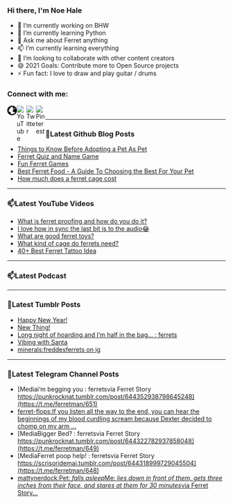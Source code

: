 ### Hi there, I'm Noe Hale

- 🔭 I’m currently working on BHW
- 🌱 I’m currently learning Python
- 💬 Ask me about Ferret anything
- 📫 I’m currently learning everything
- 🔭 I’m looking to collaborate with other content creators
- 😄 2021 Goals: Contribute more to Open Source projects
- ⚡ Fun fact: I love to draw and play guitar / drums

### Connect with me:

[<img align="left" alt="ferretvoice.com" width="22px" src="https://raw.githubusercontent.com/iconic/open-iconic/master/svg/globe.svg" />](https://ferretvoice.com)
[<img align="left" alt="YouTube" width="22px" src="https://cdn.jsdelivr.net/npm/simple-icons@v3/icons/youtube.svg" />](https://www.youtube.com/channel/UCk665XTfaMLVwFVWUmgnDiw)
[<img align="left" alt="Twitter" width="22px" src="https://cdn.jsdelivr.net/npm/simple-icons@v3/icons/twitter.svg" />](https://twitter.com/voiceferret)
[<img align="left" alt="Pinterest" width="22px" src="https://cdn.jsdelivr.net/npm/simple-icons@v3/icons/pinterest.svg" />](https://www.pinterest.com/voiceferret/)

<br />

---
### 🔭Latest Github Blog Posts
<!-- GITHUB:START -->
- [Things to Know Before Adopting a Pet As Pet](http://noehale.github.io/things-to-know-before-adopting-a-pet-as-pet/)
- [Ferret Quiz and Name Game](http://noehale.github.io/ferret-quiz/)
- [Fun Ferret Games](http://noehale.github.io/fun-ferret-games/)
- [Best Ferret Food - A Guide To Choosing the Best For Your Pet](http://noehale.github.io/best-ferret-food/)
- [How much does a ferret cage cost](http://noehale.github.io/how-much-does-a-ferret-cage-cost/)
<!-- GITHUB:END -->
---
### 📫Latest YouTube Videos

<!-- YOUTUBE:START -->
- [What is ferret proofing and how do you do it?](https://www.youtube.com/watch?v=81Syh_DJBQQ)
- [I love how in sync the last bit is to the audio😂](https://www.youtube.com/watch?v=WHBeGHwSlGY)
- [What are good ferret toys?](https://www.youtube.com/watch?v=tPxRilBzc0s)
- [What kind of cage do ferrets need?](https://www.youtube.com/watch?v=xzz6hC3sR5A)
- [40+ Best Ferret Tattoo Idea](https://www.youtube.com/watch?v=KIKqduR6Xcs)
<!-- YOUTUBE:END -->

---
### 📫Latest Podcast

<!-- PODCAST:START -->
<!-- PODCAST:END -->
---
### 📝Latest Tumblr Posts

<!-- TUMBLR:START -->
- [Happy New Year!](https://come-forth-into-the-light.tumblr.com/post/644360475987099648)
- [New Thing!](https://come-forth-into-the-light.tumblr.com/post/644315246089125888)
- [Long night of hoarding and I’m half in the bag… : ferrets](https://come-forth-into-the-light.tumblr.com/post/644292554336223232)
- [Vibing with Santa](https://come-forth-into-the-light.tumblr.com/post/644269882349912064)
- [minerals:freddesferrets on ig](https://come-forth-into-the-light.tumblr.com/post/644224646738214912)
<!-- TUMBLR:END -->
---
### 📝Latest Telegram Channel Posts

<!-- TELEGRAM:START -->
- [Mediai’m begging you : ferretsvia Ferret Story https://punkrocknat.tumblr.com/post/644352938798645248](https://t.me/ferretman/651)
- [ferret-flops:If you listen all the way to the end, you can hear the beginnings of my blood curdling scream because Dexter decided to chomp on my arm ...](https://t.me/ferretman/650)
- [MediaBigger Bed? : ferretsvia Ferret Story https://punkrocknat.tumblr.com/post/644322782937858048](https://t.me/ferretman/649)
- [MediaFerret poop help! : ferretsvia Ferret Story https://scrisoridemai.tumblr.com/post/644318999729045504](https://t.me/ferretman/648)
- [mattynerdock:Pet: *falls asleep*Me: *lies down in front of them, gets three inches from their face, and stares at them for 30 minutes*via Ferret Story...](https://t.me/ferretman/647)
<!-- TELEGRAM:END -->
